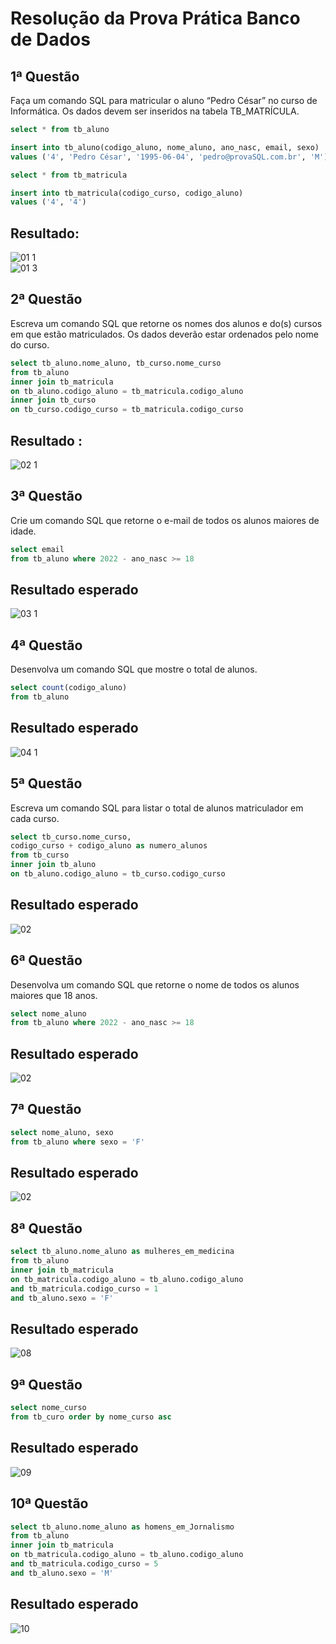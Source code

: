 # Resolução da Prova Prática Banco de Dados

## 1ª Questão
Faça um comando SQL para matricular o aluno “Pedro César” no curso de
Informática. Os dados devem ser inseridos na tabela TB_MATRÍCULA.

```sql
select * from tb_aluno

insert into tb_aluno(codigo_aluno, nome_aluno, ano_nasc, email, sexo)
values ('4', 'Pedro César', '1995-06-04', 'pedro@provaSQL.com.br', 'M')

select * from tb_matricula

insert into tb_matricula(codigo_curso, codigo_aluno)
values ('4', '4')
```
## Resultado:

![01 1](https://user-images.githubusercontent.com/105735037/206176091-7338ef90-0c20-4b06-829f-4a67bee387dd.PNG)
<br/>
![01 3](https://user-images.githubusercontent.com/105735037/206176159-b302f3f4-775c-4a3c-910a-7e0c40d737f0.PNG)

## 2ª Questão
Escreva um comando SQL que retorne os nomes dos alunos e do(s) cursos em
que estão matriculados. Os dados deverão estar ordenados pelo nome do curso.

```sql
select tb_aluno.nome_aluno, tb_curso.nome_curso
from tb_aluno
inner join tb_matricula
on tb_aluno.codigo_aluno = tb_matricula.codigo_aluno
inner join tb_curso
on tb_curso.codigo_curso = tb_matricula.codigo_curso
```
## Resultado :

![02 1](https://user-images.githubusercontent.com/105735037/206176693-7e69f727-cb83-41f3-99d7-150f24229578.PNG)


## 3ª Questão
Crie um comando SQL que retorne o e-mail de todos os alunos maiores de idade.
```sql
select email
from tb_aluno where 2022 - ano_nasc >= 18
```
## Resultado esperado

![03 1](https://user-images.githubusercontent.com/105735037/206177445-77628b6b-ed61-4856-a2e0-2b5723be1998.PNG)

## 4ª Questão
Desenvolva um comando SQL que mostre o total de alunos.
```sql
select count(codigo_aluno)
from tb_aluno
```
## Resultado esperado

![04 1](https://user-images.githubusercontent.com/105735037/206177821-48dd0729-ae44-426d-b25d-f033a82caccf.PNG)

## 5ª Questão
Escreva um comando SQL para listar o total de alunos matriculador em cada curso.
```sql
select tb_curso.nome_curso,
codigo_curso + codigo_aluno as numero_alunos
from tb_curso
inner join tb_aluno
on tb_aluno.codigo_aluno = tb_curso.codigo_curso
```
## Resultado esperado

![02](https://user-images.githubusercontent.com/105735037/206178109-5af9d43b-94d3-4dfa-ad20-9260bbc439bd.PNG)

## 6ª Questão
Desenvolva um comando SQL que retorne o nome de todos os alunos maiores que
18 anos.
```sql
select nome_aluno
from tb_aluno where 2022 - ano_nasc >= 18
```
## Resultado esperado

![02](https://user-images.githubusercontent.com/105735037/206178292-be49f604-890b-494c-9a4b-07f093e433c1.PNG)

## 7ª Questão

```sql
select nome_aluno, sexo
from tb_aluno where sexo = 'F'
```
## Resultado esperado

![02](https://user-images.githubusercontent.com/105735037/206178459-043f75e4-59a6-447b-a2d6-982c9e8e0cb8.PNG)

## 8ª Questão

```sql
select tb_aluno.nome_aluno as mulheres_em_medicina
from tb_aluno
inner join tb_matricula
on tb_matricula.codigo_aluno = tb_aluno.codigo_aluno
and tb_matricula.codigo_curso = 1
and tb_aluno.sexo = 'F'
```
## Resultado esperado

![08](https://user-images.githubusercontent.com/105735037/206179572-c2658809-8900-4fe9-9d2b-10a45170ed99.PNG)

## 9ª Questão

```sql
select nome_curso
from tb_curo order by nome_curso asc
```
## Resultado esperado

![09](https://user-images.githubusercontent.com/105735037/206180248-ad1a45eb-76a7-422b-94dd-f43bdd801c8f.PNG)

## 10ª Questão

```sql
select tb_aluno.nome_aluno as homens_em_Jornalismo
from tb_aluno
inner join tb_matricula
on tb_matricula.codigo_aluno = tb_aluno.codigo_aluno
and tb_matricula.codigo_curso = 5
and tb_aluno.sexo = 'M'
```
## Resultado esperado

![10](https://user-images.githubusercontent.com/105735037/206182690-2fae6c21-3466-4064-9c4f-7f7eec351357.PNG)
